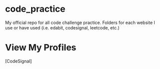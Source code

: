 # code_practice
My official repo for all code challenge practice. Folders for each website I use or have used (i.e. edabit, codesignal, leetcode, etc.)

# View My Profiles
[CodeSignal]

